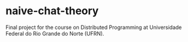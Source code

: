 # naive-chat-theory
Final project for the course on Distributed Programming at Universidade Federal do Rio Grande do Norte (UFRN).
